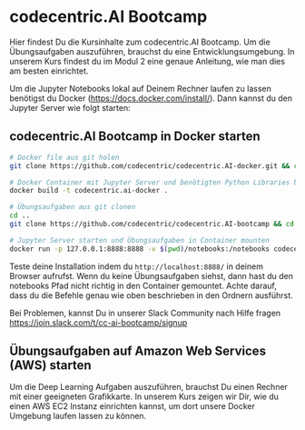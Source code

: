 # codecentric.AI Bootcamp

Hier findest Du die Kursinhalte zum codecentric.AI Bootcamp. Um die Übungsaufgaben auszuführen, brauchst du eine
Entwicklungsumgebung. In unserem Kurs findest du im Modul 2 eine genaue Anleitung, wie man dies am besten einrichtet.

Um die Jupyter Notebooks lokal auf Deinem Rechner laufen zu lassen benötigst du Docker (https://docs.docker.com/install/).
Dann kannst du den Jupyter Server wie folgt starten:

## codecentric.AI Bootcamp in Docker starten

```bash
# Docker file aus git holen
git clone https://github.com/codecentric/codecentric.AI-docker.git && cd codecentric.AI-docker

# Docker Container mit Jupyter Server und benötigten Python Libraries bauen
docker build -t codecentric.ai-docker .

# Übungsaufgaben aus git clonen
cd ..
git clone https://github.com/codecentric/codecentric.AI-bootcamp && cd codecentric.AI-bootcamp

# Jupyter Server starten und Übungsaufgaben in Container mounten
docker run -p 127.0.0.1:8888:8888 -v $(pwd)/notebooks:/notebooks codecentric.ai-docker
```

Teste deine Installation indem du `http://localhost:8888/` in deinem Browser aufrufst. Wenn du keine Übungsaufgaben siehst,
dann hast du den notebooks Pfad nicht richtig in den Container gemountet. Achte darauf, dass du die Befehle genau wie oben
beschrieben in den Ordnern ausführst.

Bei Problemen, kannst Du in unserer Slack Community nach Hilfe fragen https://join.slack.com/t/cc-ai-bootcamp/signup


## Übungsaufgaben auf Amazon Web Services (AWS) starten

Um die Deep Learning Aufgaben auszuführen, brauchst Du einen Rechner mit einer geeigneten Grafikkarte. In unserem Kurs
zeigen wir Dir, wie du einen AWS EC2 Instanz einrichten kannst, um dort unsere Docker Umgebung laufen lassen zu können.